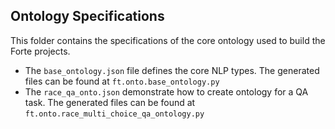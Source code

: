 Ontology Specifications
--

This folder contains the specifications of the core ontology used to build 
the Forte projects. 

 - The `base_ontology.json` file defines the core NLP types. The generated files
   can be found at `ft.onto.base_ontology.py`
 - The `race_qa_onto.json` demonstrate how to create ontology for a QA task.
   The generated files can be found at `ft.onto.race_multi_choice_qa_ontology.py`
